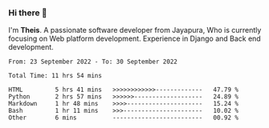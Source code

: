 ### Hi there 👋

I'm <b>Theis</b>. A passionate software developer from Jayapura, Who is currently focusing on Web platform development. Experience in Django and Back end development.

 
 <!--START_SECTION:waka-->

```text
From: 23 September 2022 - To: 30 September 2022

Total Time: 11 hrs 54 mins

HTML         5 hrs 41 mins   >>>>>>>>>>>>-------------   47.79 %
Python       2 hrs 57 mins   >>>>>>-------------------   24.89 %
Markdown     1 hr 48 mins    >>>>---------------------   15.24 %
Bash         1 hr 11 mins    >>>----------------------   10.02 %
Other        6 mins          -------------------------   00.92 %
```

<!--END_SECTION:waka-->
